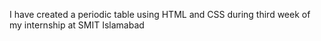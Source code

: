 I have created a periodic table using HTML and CSS during third week of my internship at SMIT Islamabad
